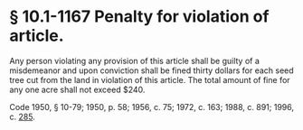 # § 10.1-1167 Penalty for violation of article.

<p>Any person violating any provision of this article shall be guilty of a misdemeanor and upon conviction shall be fined thirty dollars for each seed tree cut from the land in violation of this article. The total amount of fine for any one acre shall not exceed $240.</p><p>Code 1950, § 10-79; 1950, p. 58; 1956, c. 75; 1972, c. 163; 1988, c. 891; 1996, c. <a href='http://lis.virginia.gov/cgi-bin/legp604.exe?961+ful+CHAP0285'>285</a>.</p>